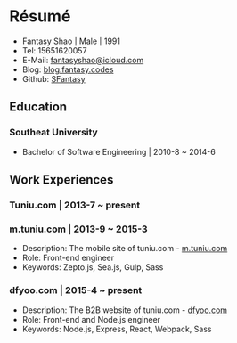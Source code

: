 # Résumé

- Fantasy Shao | Male | 1991
- Tel: 15651620057
- E-Mail: [fantasyshao@icloud.com](mailto:fantasyshao@icloud.com)
- Blog: [blog.fantasy.codes](http://blog.fantasy.codes)
- Github: [SFantasy](https://github.com/SFantasy)

## Education

### Southeat University

- Bachelor of Software Engineering | 2010-8 ~ 2014-6

## Work Experiences

### Tuniu.com | 2013-7 ~ present

### m.tuniu.com | 2013-9 ~ 2015-3

- Description: The mobile site of tuniu.com - [m.tuniu.com](http://m.tuniu.com)
- Role: Front-end engineer
- Keywords: Zepto.js, Sea.js, Gulp, Sass

### dfyoo.com | 2015-4 ~ present

- Description: The B2B website of tuniu.com - [dfyoo.com](http://dfyoo.com)
- Role: Front-end and Node.js engineer
- Keywords: Node.js, Express, React, Webpack, Sass

